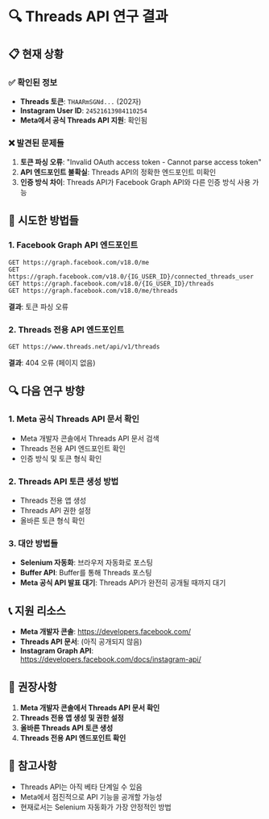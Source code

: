 # 🔍 Threads API 연구 결과

## 📋 현재 상황

### ✅ 확인된 정보
- **Threads 토큰**: `THAARmSGNd...` (202자)
- **Instagram User ID**: `24521613984110254`
- **Meta에서 공식 Threads API 지원**: 확인됨

### ❌ 발견된 문제들
1. **토큰 파싱 오류**: "Invalid OAuth access token - Cannot parse access token"
2. **API 엔드포인트 불확실**: Threads API의 정확한 엔드포인트 미확인
3. **인증 방식 차이**: Threads API가 Facebook Graph API와 다른 인증 방식 사용 가능

## 🚀 시도한 방법들

### 1. Facebook Graph API 엔드포인트
```
GET https://graph.facebook.com/v18.0/me
GET https://graph.facebook.com/v18.0/{IG_USER_ID}/connected_threads_user
GET https://graph.facebook.com/v18.0/{IG_USER_ID}/threads
GET https://graph.facebook.com/v18.0/me/threads
```
**결과**: 토큰 파싱 오류

### 2. Threads 전용 API 엔드포인트
```
GET https://www.threads.net/api/v1/threads
```
**결과**: 404 오류 (페이지 없음)

## 🔍 다음 연구 방향

### 1. Meta 공식 Threads API 문서 확인
- Meta 개발자 콘솔에서 Threads API 문서 검색
- Threads 전용 API 엔드포인트 확인
- 인증 방식 및 토큰 형식 확인

### 2. Threads API 토큰 생성 방법
- Threads 전용 앱 생성
- Threads API 권한 설정
- 올바른 토큰 형식 확인

### 3. 대안 방법들
- **Selenium 자동화**: 브라우저 자동화로 포스팅
- **Buffer API**: Buffer를 통해 Threads 포스팅
- **Meta 공식 API 발표 대기**: Threads API가 완전히 공개될 때까지 대기

## 📞 지원 리소스

- **Meta 개발자 콘솔**: https://developers.facebook.com/
- **Threads API 문서**: (아직 공개되지 않음)
- **Instagram Graph API**: https://developers.facebook.com/docs/instagram-api/

## 🎯 권장사항

1. **Meta 개발자 콘솔에서 Threads API 문서 확인**
2. **Threads 전용 앱 생성 및 권한 설정**
3. **올바른 Threads API 토큰 생성**
4. **Threads 전용 API 엔드포인트 확인**

## 📝 참고사항

- Threads API는 아직 베타 단계일 수 있음
- Meta에서 점진적으로 API 기능을 공개할 가능성
- 현재로서는 Selenium 자동화가 가장 안정적인 방법 